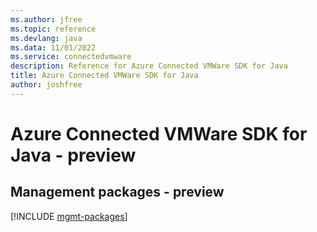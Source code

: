 ```yaml
---
ms.author: jfree
ms.topic: reference
ms.devlang: java
ms.data: 11/01/2022
ms.service: connectedvmware
description: Reference for Azure Connected VMWare SDK for Java
title: Azure Connected VMWare SDK for Java
author: joshfree
---
```

# Azure Connected VMWare SDK for Java - preview

## Management packages - preview
[!INCLUDE [mgmt-packages](connected-vmware-mgmt-index.md)]
